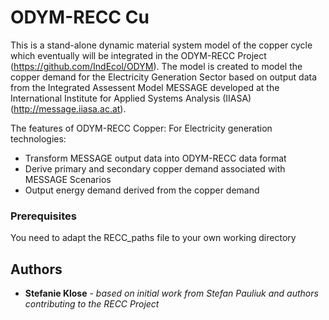 # ODYM-RECC Cu

This is a stand-alone dynamic material system model of the copper cycle which eventually will be integrated in the ODYM-RECC Project (https://github.com/IndEcol/ODYM). 
The model is created to model the copper demand for the Electricity Generation Sector based on output data from the Integrated Assessent Model MESSAGE developed at the 
International Institute for Applied Systems Analysis (IIASA) (http://message.iiasa.ac.at).

The features of ODYM-RECC Copper:
For Electricity generation technologies:
- Transform MESSAGE output data into ODYM-RECC data format
- Derive primary and secondary copper demand associated with MESSAGE Scenarios
- Output energy demand derived from the copper demand


### Prerequisites

You need to adapt the RECC_paths file to your own working directory


## Authors

* **Stefanie Klose** - *based on initial work from Stefan Pauliuk and authors contributing to the RECC Project*


